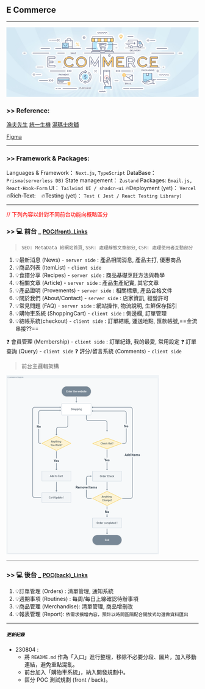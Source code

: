 ## E Commerce

---

![](./asset/../assets/Basics-of-ECommerce.jpg)

### >> Reference:

[漁夫先生](https://www.mrfisherman.tw/%E6%B5%B7%E9%AE%AE%E5%A5%97%E7%B5%84B-seafood-Gift-box-b)
[統一生機](https://www.organicshops.cc/)
[湯瑪士肉舖](https://www.thomasmeat.com.tw/)

<!-- [MindSet & Diagram Link](https://whimsical.com/e-commerce-MDjY2EtCpDLkeyXaRkwbbx) -->

[Figma](https://www.figma.com/file/iNOVVwhCWzuzXlLcHdZD2v/E_commerce?type=design&node-id=0%3A1&mode=design&t=aP5KVNOiDwt6zrJk-1)

---

### >> Framework & Packages:

Languages & Framework： `Next.js`, `TypeScript`
DataBase： `Prisma(serverless DB)`
State management： `Zustand`
Packages: `Email.js, React-Hook-Form`
UI： `Tailwind UI / shadcn-ui`
🔥Deployment (yet)： `Vercel`
🔥Rich-Text: ` `
🔥Testing (yet)： `Test ( Jest / React Testing Library)`

---

<span style="color: red;">// 下列內容以針對不同前台功能向概略區分</span>

<!-- <img src="./assets/MindSet.png" width="800" alt="架構圖_Diagram" /> -->

### >> :computer: 前台 \_ <span style="font-size: 14px">[POC(front)\_Links](./Demand_Analysis%20&%20POC_front.md)</span>

> `SEO: MetaData 給網站首頁`, `SSR: 處理靜態文章部分`, `CSR: 處理使用者互動部分 `

1. :bulb:最新消息 (News) - `server side` : 產品相關消息, 產品主打, 優惠商品
2. :bulb:商品列表 (ItemList) - `client side`
3. :bulb:食譜分享 (Recipes) - `server side` : 商品基礎烹飪方法與教學
4. :bulb:相關文章 (Article) - `server side` : 產品生產紀實, 其它文章
5. :bulb:產品證明 (Provements) - `server side` : 相關標章, 產品合格文件
6. :bulb:關於我們 (About/Contact) - `server side` : 店家資訊, 經營許可
7. :bulb:常見問題 (FAQ) - `server side` : 網站操作, 物流說明, 生鮮保存指引
8. :bulb:購物車系統 (ShoppingCart) - `client side` : 側邊欄, 訂單管理
9. :bulb:結帳系統(checkout) - `client side` : 訂單結帳, 運送地點, 匯款帳號,==金流串接??==

❓ 會員管理 (Membership) - `client side` : 訂單紀錄, 我的最愛, 常用設定
❓ 訂單查詢 (Query) - `client side`
❓ 評分/留言系統 (Comments) - `client side`

> 前台主邏輯架構

<img src="./assets/diagram.png" width="400" alt="架構圖_Diagram" />

---

### >> :computer: 後台 \_ <span style="font-size: 14px">[POC(back)\_Links](./Demand_Analysis%20&%20POC_back.md)</span>

1. :bulb:訂單管理 (Orders) : 清單管理, 通知系統
2. :bulb:週期事項 (Routines) : 每周/每日上線確認待辦事項
3. :bulb:商品管理 (Merchandise): 清單管理, 商品增刪改
4. :bulb:報表管理 (Report): `依需求擴增內容，預計以時間區隔配合開放式勾選做資料匯出`

---

##### `更新紀錄`

- 230804 :
  - 將 `README.md` 作為「入口」進行整理，移除不必要分段、圖片，加入移動連結，避免重點混亂。
  - 前台加入「購物車系統」，納入開發規劃中。
  - 區分 POC 測試規劃 (front / back)。
